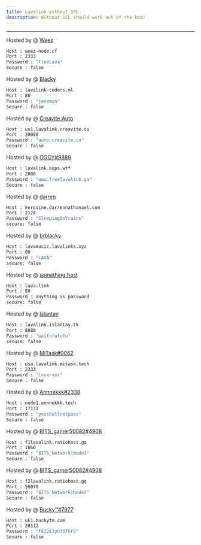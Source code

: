 ```yaml
---
title: Lavalink without SSL
description: Without SSL should work out of the box!
---
```


---

Hosted by @ [Weez](https://github.com/Weez-Dev)
```bash
Host : weez-node.cf
Port : 2333
Password : "FreeLava"
Secure : false
```
Hosted by @ [Blacky](https://github.com/brblacky)
```bash
Host : lavalink-coders.ml
Port : 80
Password : "janemon"
Secure : false
```
Hosted by @ [Creavite Auto](https://auto.creavite.co/?utm_source=lavalinklist&utm_medium=display&utm_campaign=lavalinklist)
```bash
Host : us1.lavalink.creavite.co
Port : 20080
Password : "auto.creavite.co"
Secure : false
```
Hosted by @ [OGGY#9889](https://bit.ly/freelavalink)
```bash
Host : lavalink.oops.wtf
Port : 2000
Password : "www.freelavalink.ga"
Secure : false
```
Hosted by @ [darren](https://paypal.me/darrenofficial)
```bash
Host : kerosine.darrennathanael.com
Port : 2124
Password : "SleepingOnTrains"
secure: false
```
Hosted by @ [brblacky](https://github.com/brblacky/lavamusic)
```bash
Host : lavamusic.lavalinks.xyz
Port : 80
Password : "LAVA"
secure: false
```
Hosted by @ [something.host](https://support.something.host/en/article/lavalink-hosting-okm26z/)
```bash
Host : lava.link
Port : 80
Password : anything as password
secure: false
```
Hosted by @ [Islantay](https://github.com/Dep0s1t)
```bash
Host : lavalink.islantay.tk
Port : 8880
Password : "waifufufufu"
secure: false
```


Hosted by @ [MiTask#0062](https://github.com/MrMasrozYTLIVE)
```bash
Host : usa.lavalink.mitask.tech
Port : 2333
Password : "lvserver"
Secure : false
```

Hosted by @ [Annnekkk#2338](https://github.com/Annnekkk)
```bash
Host : node1.annnekkk.tech
Port : 17131
Password : "youshallnotpass"
Secure : false
```

Hosted by @ [BITS_gamer50082#4908](https://github.com/gamer50082)
```bash
Host : f1lavalink.ratiohost.gq
Port : 1860
Password : "BITS_Network|Node1"
Secure : false
```

Hosted by @ [BITS_gamer50082#4908](https://github.com/gamer50082)
```bash
Host : f2lavalink.ratiohost.gq
Port : 50070
Password : "BITS_Network|Node2"
Secure : false
```

Hosted by @ [Bucky™#7977](https://github.com/BuckyTM)
```bash
Host : uk1.buckytm.com
Port : 28112
Password : "f82263yh75f6r5"
Secure : false
```

